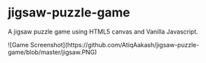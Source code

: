 # jigsaw-puzzle-game
A jigsaw puzzle game using HTML5 canvas and Vanilla Javascript.
<p>
![Game Screenshot](https://github.com/AtiqAakash/jigsaw-puzzle-game/blob/master/jigsaw.PNG)
</p>
